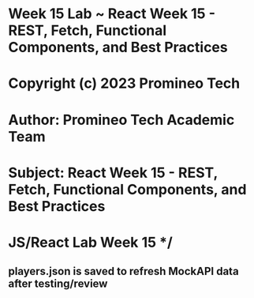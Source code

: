 # Week 15 Lab ~ React Week 15 - REST, Fetch, Functional Components, and Best Practices
#   Copyright (c) 2023 Promineo Tech
#   Author:  Promineo Tech Academic Team
#   Subject:  React Week 15 - REST, Fetch, Functional Components, and Best Practices
#   JS/React Lab Week 15 */

## players.json is saved to refresh MockAPI data after testing/review

<!-- 

In-depth/step by step instruction for Week 15 lab.
Either follow in this file, or copy/paste over steps in App.js

/*------------------------ Part 1: REST & Fetch ------------------------*/

/**
 * Fetch documentation: https://developer.mozilla.org/en-US/docs/Web/API/Fetch_API/Using_Fetch
 *
 *                      Make sure you set up a API that you can CRUD to, such as mockAPI or use
 *                      a JSON server like in the week 11/12 labs.
 *
 *                      The lab solution will use mockAPI - but you MUST update the endpoint with your own
 *                      or the CRUD operations will not work. Do not copy the API link in the lab solution.
 *
 * Part 1: This lab focuses mainly on functionality. It's okay if it doesn't look pretty.
 *         Get the pieces working, then you can style however you like after!
 *
 *         Let's do all of our CRUD operations in our App.js
 *
 *         Create a new const variable called: API_URL , and set it to your URL.
 *
 *         Create 4 functions, getUsers(){}, deleteUser(){}, updateUser(){}, and postNewUser(){}.
 *         We can use properties such as onClick, onSubmit etc to do these functions.
 */
/*------------------------ Part 1: Setting up GET ------------------------*/
/*
 *         Let's start by setting up function getUsers().
 *
 * Step 1: First, let's create a place (state) to save the users from our API.
 *         const [users,setUsers] = useState([]) // be sure to import useState from 'React'
 *
 * Step 2: 1) Use fetch(URL) to get from the API
 *         2) Convert the data to JSON
 *         3) setUsers() to result of that data.
 *
 *         Answer: fetch(API_URL).then(data => data.JSON).then(data => setUsers(data))
 *         Extra: What would this look like converted to async await?
 *                You can also console.log(data) in the last method to see what you're setting. *
 *
 *         Now, whenever we make future changes: such as delete/update/post - we want our component
 *         to re-render whenever it gets changed. Sounds like a great place for useEffect.
 *
 * Step 3: Use the useEffect and getUsers() to re-render our component:
 *
 *                                 useEffect(() => {
 *                                   getUsers()
 *                                 }, [])
 *
 *         useEffect takes an anonymous function: () =>
 *         Then gets our users again,
 *         and the second argument: [], makes it so it only happens once.
 *
 *         Now, our component will re-render whenever we update state using getUsers()
 *
 */
/*------------------------ Part 2: Setting up DELETE ------------------------*/

/**
 * Reminder: fetch(url, {options})
 *
 * Step 1: First whenever we're deleting we want a very specific user to delete -
 *         which means we'll need to put an id at the end of our API_ENDPOINT.
 *
 *         Put id as a parameter in our deleteUser() function, and update our URL in fetch(API_URL).
 *         We'll connect an actual ID later.
 *
 * Step 2: Add options to the second argument to specify the method: "DELETE"
 *
 * Step 3: call .then(() => getUsers()) after your fetch() to ensure that our component
 *         gets re-rendered with the updated information.
 *
 *         One way to connect deleteUser() in the future:
 *            We have a button, put the property onClick={() => deleteUser(user.id)}, then
 *            pass in the user.id. We could also use onSubmit on a form element.
 *
 */

/*------------------------ Part 3: Setting up POST ------------------------*/

/**
 * Step 1: Inside our postNewUser() function, do another fetch() call similar
 *         to delete. Since we aren't trying to target a very specific user,
 *         we don't need an id.
 *         However, we now need a couple new key: value // pairs in our options.
 *
 *             body: JSON.stringify({
 *                name: newUsersName
 *                jobTitle: newUsersJobTitle
 *                companyName: newUsersCompanyName
 *             })
 *
 *             and
 *
 *             headers: {
 *                  'Content-Type': 'application/json'
 *                      }
 *
 *         The body key:value pairs are arbitrary, and can change based on your API.
 *
 *
 * Step 2: We need a place to save the new name, jobTitle, and companyName to POST.
 *
 *         Create 3 new variables: newUserName, newUserJobTitle, newUserCompanyName
 *         like we did with const = [users,setUsers] useState([]).
 *
 *         This time, have useState() take an empty string as an argument instead of an array.
 *
 *         Now, for your body: {} key:value pair - update the key:values to use your variables.
 *
 *         Currently, they're only empty strings. However we can change the values of those
 *         empty strings using setNewUserName (etc..) and the property onChange on an input field.
 *
 *         Then, we'll post with those updated values.
 *
 */

/*------------------------ Part 4: Setting up UPDATE ------------------------*/

/** Disclaimer: There are MANY ways to handle UPDATE.
 *              This is only one way. We will be creating a form for each user,
 *              passing in a playerObject to our updateUser() function, then updating the user with fetch()
 *
 *              Consider other ways after the lab is completed. Some situations may require you pass
 *              in an entire user object, then update that object.
 *
 * Step 1: When we update, we need existing information (the information in our API).
 *         Similar to our body: {} // when we POST, we need to update an object that already exists.
 *
 *         In the parameter for our updateUser(), add: playerObject // as a parameter.
 *
 * Step 2: In the future, we'll have a form that will update our playerObject object.
 *         Those values will be the userName, jobTitle, and companyName.
 *
 *         (Although, you could choose to only allow users to update a selection of these!)
 *
 *         Lets save these values in state as well. Create 3 new variables in state like we did for POST,
 *         but for UPDATE:
 *         updatedName, updatedJobTitle, and updatedCompanyName
 *
 * Step 3: Inside the updateUser() function body, create a new variable: updatedplayerObject
 *         Set updatedplayerObject to be equal to our passed in playerObject, then update the
 *         name/jobTitle/companyName with our updated values held in state.
 *
 *         ex: updatedplayerObject = updatedUser
 *             updatedplayerObject.name = updatedName
 *          ...etc for job title/company name.
 *
 *         Hint: Check the Spread Operator video in Week 15 for a better way.
 *
 * Step 4: Your fetch() call is going to be the same as the one in POST with a few changes.
 *
 *         Update the URL to add the playerObject.id to the end.
 *
 *         In our options:
 *         Change the method: to 'PUT'
 *         Change our body: to JSON.stringify(updatedplayerObject)
 *
 */

/*------------------------ Part 5: Connecting All the Pieces ------------------------*/

/**
 * Step 1:  Connecting our GET:
 *
 *          .map over our users variable and display every user however you like.
 *                Heres one less organized option:
 *
 *                {users.map((user, index) => (
 *                   <div key={index}>
 *                     <div>
 *                       Name: {user.name} <br></br>
 *                       Job Title: {user.jobTitle} <br></br>
 *                       Company Name: {user.companyName} <br></br>
 *                     </div>
 *                   </div>
 *                 ))}
 *
 * Step 2: Connecting our DELETE:
 *
 *         Under our map, give every user a button to delete. Return of the trash-bin: 🗑
 *         Give the button a property onClick={() => deleteUser(user.id)} and pass in the user.id
 *
 *         AFTER THIS STEP - Check your deleteUser() function and connect the dots of HOW the user.id
 *                           connects to the rest of your function. Where/how is the ID getting used?
 *
 *         Your button should now be deleting - AND! re-rendering the page with the updated information.
 *                                                   thanks, .then(() => getUsers()) // :)
 *
 * Step 3: Connecting our POST:
 *
 *         Post is unique in that, we don't need/want a form for every user.
 *
 *         Create a form above your .map method, with inputs/labels for every part of a new user:
 *         name, jobTitle, companyName
 *         including a submit button.
 *
 *         We have variables set in state to save whatever we type in the input fields.
 *         newUsername, newUserJobTitle, newUserCompanyName
 *
 *         Use the onChange property to set the values of our variables
 *         above whenever we type in the input fields.
 *
 *         Example: onChange={(e) => setNewUserName(e.target.value)}
 *
 *         Do the same for your Job Title/Company Name inputs.
 *
 *         Connect your postNewUser() function to your form button.
 *         hint: see deleteButton() in step 2, but pass an event! // (e) => myFunction(e)
 *
 *         Make sure it uses event.preventDefault() so the page doesn't refresh.
 *
 *         You should now be POSTing new users! Is your state re-rendering?
 *         If not, your hint in how is in Part 2: Setting up DELETE
 *
 *
 * Step 4: Connecting our UPDATE:
 *
 *     1)  There's MANY ways to handle UPDATE.
 *
 *         For this example, we're going to give every user a form to update their:
 *         name, job title, and company name. This is why we created the variables in Part 4!
 *
 *         (ex: const [updatedUserName, setUpdatedUserName] = useState(''))
 *         etc...
 *
 *     2)   Inside our .map() method, below our delete button,
 *          create a new form with labels/inputs for
 *          Update name, update job title, update company name.
 *          Include a button at the bottom (this will update on click).
 *
 *          Time to connect the pieces!
 *
 *     3)   Have your corresponding inputs setUpdatedUserName() on change.
 *          Hint for syntax: Reference part 5.3 - Connecting our POST.
 *
 *     4)   Give your button an onClick property. Connect your updateUser()
 *          function to it.
 *
 *          For this function, we have two goals:
 *       1. Prevent the button from refreshing the page
 *       2. Pass in a an entire user object.
 *
 *          Set up your onClick to do both.
 *
 *          Hint: Pass in an event, and the: user. You'll need to update
 *                parameters to our updateUser() function to to take in both.
 *
 *     5)   Test it out! Your update should now be working!
 *          You might need to re-fresh the page... how did we fix this earlier?
 *          Hint: Part 2.3
 
 * Optional: Set the input values in your update form to be equal to user.name/user.jobTitle etc,
 *           so they don't initially submit empty strings.
 */ -->